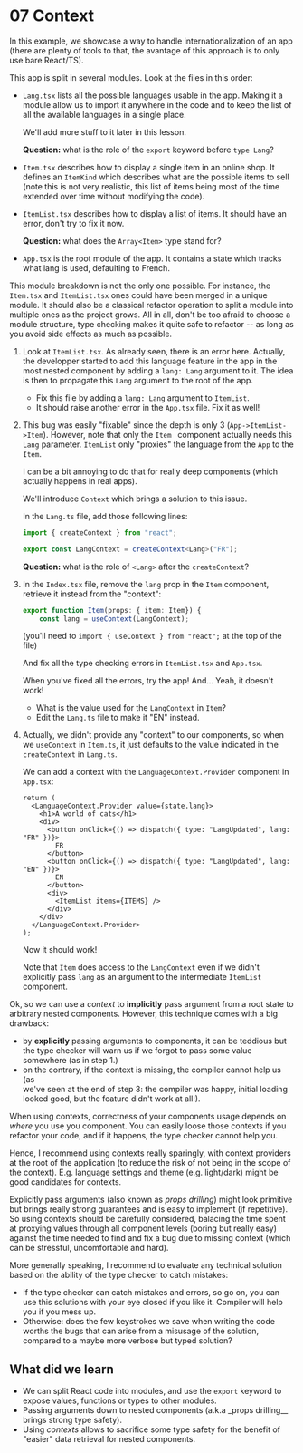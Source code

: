 # 07 Context

In this example, we showcase a way to handle internationalization of an app
(there are plenty of tools to that, the avantage of this approach is to only use
bare React/TS).

This app is split in several modules. Look at the files
in this order:

- `Lang.tsx` lists all the possible languages usable in the app. Making it
  a module allow us to import it anywhere in the code and to keep the list of
  all the available languages in a single place.

  We'll add more stuff to it later in this lesson.

  **Question:** what is the role of the `export` keyword before `type Lang`?

- `Item.tsx` describes how to display a single item in an online shop.
  It defines an `ItemKind` which describes what are the possible items to
  sell (note this is not very realistic, this list of items being most of the
  time extended over time without modifying the code).

- `ItemList.tsx` describes how to display a list of items. It should have an
  error, don't try to fix it now.

  **Question:** what does the `Array<Item>` type stand for?

- `App.tsx` is the root module of the app. It contains a state which tracks
  what lang is used, defaulting to French.

This module breakdown is not the only one possible. For instance, the
`Item.tsx` and `ItemList.tsx` ones could have been merged in a unique module.
It should also be a classical refactor operation to split a module into multiple
ones as the project grows. All in all, don't be too afraid to choose a module
structure, type checking makes it quite safe to refactor -- as long as you avoid
side effects as much as possible.

1. Look at `ItemList.tsx`. As already seen, there is an error here. Actually,
   the developper started to add this language feature in the app in the most
   nested component by adding a `lang: Lang` argument to it. The idea is then to
   propagate this `Lang` argument to the root of the app.

   - Fix this file by adding a `lang: Lang` argument to `ItemList`.
   - It should raise another error in the `App.tsx` file. Fix it as well!

2. This bug was easily "fixable" since the depth is only 3
   (`App->ItemList->Item`).
   However, note that only the `Item ` component actually needs this `Lang`
   parameter. `ItemList` only "proxies" the language from the `App` to the
   `Item`.

   I can be a bit annoying to do that for really deep components (which actually
   happens in real apps).

   We'll introduce `Context` which brings a solution to this issue.

   In the `Lang.ts` file, add those following lines:

   ```ts
   import { createContext } from "react";

   export const LangContext = createContext<Lang>("FR");
   ```

   **Question:** what is the role of `<Lang>` after the `createContext`?

3. In the `Index.tsx` file, remove the `lang` prop in the `Item` component,  
   retrieve it instead from the "context":

   ```ts
   export function Item(props: { item: Item}) {
       const lang = useContext(LangContext);
   ```

   (you'll need to `import { useContext } from "react";` at the top of the file)

   And fix all the type checking errors in `ItemList.tsx` and `App.tsx`.

   When you've fixed all the errors, try the app! And... Yeah, it doesn't
   work!

   - What is the value used for the `LangContext` in `Item`?
   - Edit the `Lang.ts` file to make it "EN" instead.

4. Actually, we didn't provide any "context" to our components, so when we
   `useContext` in `Item.ts`, it just defaults to the value indicated in the
   `createContext` in `Lang.ts`.

   We can add a context with the `LanguageContext.Provider` component in
   `App.tsx`:

   ```tsx
   return (
     <LanguageContext.Provider value={state.lang}>
       <h1>A world of cats</h1>
       <div>
         <button onClick={() => dispatch({ type: "LangUpdated", lang: "FR" })}>
           FR
         </button>
         <button onClick={() => dispatch({ type: "LangUpdated", lang: "EN" })}>
           EN
         </button>
         <div>
           <ItemList items={ITEMS} />
         </div>
       </div>
     </LanguageContext.Provider>
   );
   ```

   Now it should work!

   Note that `Item` does access to the `LangContext` even if we didn't
   explicitly pass `lang` as an argument to the intermediate `ItemList`
   component.

Ok, so we can use a _context_ to **implicitly** pass argument from a root state
to arbitrary nested components. However, this technique comes with a big
drawback:

- by **explicitly** passing arguments to components, it can be teddious but the
  type checker will warn us if we forgot to pass some value somewhere (as in
  step 1.)
- on the contrary, if the context is missing, the compiler cannot help us (as  
  we've seen at the end of step 3: the compiler was happy, initial loading
  looked good, but the feature didn't work at all!).

When using contexts, correctness of your components usage depends on _where_ you
use you component. You can easily loose those contexts if you refactor your code,
and if it happens, the type checker cannot help you.

Hence, I recommend using contexts really sparingly, with context providers at the
root of the application (to reduce the risk of not being in the scope of the
context). E.g. language settings and theme (e.g. light/dark) might be good
candidates for contexts.

Explicitly pass arguments (also known as _props drilling_) might look primitive
but brings really strong guarantees and is easy to implement (if repetitive). So
using contexts should be carefully considered, balacing the time spent at
proxying values through all component levels (boring but really easy) against
the time needed to find and fix a bug due to missing context (which can be
stressful, uncomfortable and hard).

More generally speaking, I recommend to evaluate any technical solution based on
the ability of the type checker to catch mistakes:

- If the type checker can catch mistakes and errors, so go on, you can use this
  solutions with your eye closed if you like it. Compiler will help you if you
  mess up.
- Otherwise: does the few keystrokes we save when writing the code worths the
  bugs that can arise from a misusage of the solution, compared to a maybe
  more verbose but typed solution?

## What did we learn

- We can split React code into modules, and use the `export` keyword to expose
  values, functions or types to other modules.
- Passing arguments down to nested components (a.k.a \_props drilling\_\_ brings
  strong type safety).
- Using _contexts_ allows to sacrifice some type safety for the benefit of  
  "easier" data retrieval for nested components.
